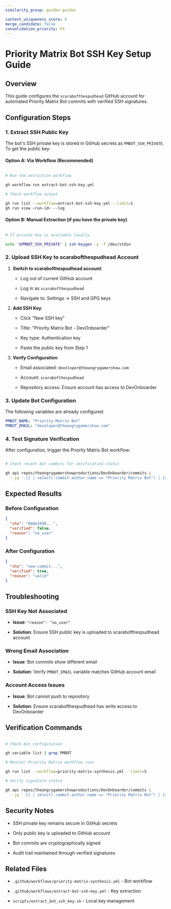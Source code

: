 ```yaml
---
similarity_group: guides-guides

content_uniqueness_score: 4
merge_candidate: false
consolidation_priority: P3
---
```


# Priority Matrix Bot SSH Key Setup Guide

## Overview

This guide configures the `scarabofthespudhead` GitHub account for automated Priority Matrix Bot commits with verified SSH signatures.

## Configuration Steps

### 1. Extract SSH Public Key

The bot's SSH private key is stored in GitHub secrets as `PMBOT_SSH_PRIVATE`. To get the public key:

#### Option A: Via Workflow (Recommended)

```bash

# Run the extraction workflow

gh workflow run extract-bot-ssh-key.yml

# Check workflow output

gh run list --workflow=extract-bot-ssh-key.yml --limit=1
gh run view <run-id> --log

```

#### Option B: Manual Extraction (if you have the private key)

```bash

# If private key is available locally

echo "$PMBOT_SSH_PRIVATE" | ssh-keygen -y -f /dev/stdin

```

### 2. Upload SSH Key to scarabofthespudhead Account

1. **Switch to scarabofthespudhead account**:

   - Log out of current GitHub account

   - Log in as `scarabofthespudhead`

   - Navigate to: Settings → SSH and GPG keys

2. **Add SSH Key**:

   - Click "New SSH key"

   - Title: "Priority Matrix Bot - DevOnboarder"

   - Key type: Authentication key

   - Paste the public key from Step 1

3. **Verify Configuration**:

   - Email associated: `developer@theangrygamershow.com`

   - Account: `scarabofthespudhead`

   - Repository access: Ensure account has access to DevOnboarder

### 3. Update Bot Configuration

The following variables are already configured:

```yaml
PMBOT_NAME: "Priority Matrix Bot"
PMBOT_EMAIL: "developer@theangrygamershow.com"

```

### 4. Test Signature Verification

After configuration, trigger the Priority Matrix Bot workflow:

```bash

# Check recent bot commits for verification status

gh api repos/theangrygamershowproductions/DevOnboarder/commits \
  --jq '.[] | select(.commit.author.name == "Priority Matrix Bot") | {sha: .sha, verified: .commit.verification.verified, reason: .commit.verification.reason}'

```

## Expected Results

### Before Configuration

```json
{
  "sha": "60de2890...",
  "verified": false,
  "reason": "no_user"
}

```

### After Configuration

```json
{
  "sha": "new-commit...",
  "verified": true,
  "reason": "valid"
}

```

## Troubleshooting

### SSH Key Not Associated

- **Issue**: `"reason": "no_user"`

- **Solution**: Ensure SSH public key is uploaded to scarabofthespudhead account

### Wrong Email Association

- **Issue**: Bot commits show different email

- **Solution**: Verify `PMBOT_EMAIL` variable matches GitHub account email

### Account Access Issues

- **Issue**: Bot cannot push to repository

- **Solution**: Ensure scarabofthespudhead has write access to DevOnboarder

## Verification Commands

```bash

# Check bot configuration

gh variable list | grep PMBOT

# Monitor Priority Matrix workflow runs

gh run list --workflow=priority-matrix-synthesis.yml --limit=5

# Verify signature status

gh api repos/theangrygamershowproductions/DevOnboarder/commits \
  --jq '.[] | select(.commit.author.name == "Priority Matrix Bot") | {sha: .sha[0:8], date: .commit.author.date, verified: .commit.verification.verified}'

```

## Security Notes

- SSH private key remains secure in GitHub secrets

- Only public key is uploaded to GitHub account

- Bot commits are cryptographically signed

- Audit trail maintained through verified signatures

## Related Files

- `.github/workflows/priority-matrix-synthesis.yml` - Bot workflow

- `.github/workflows/extract-bot-ssh-key.yml` - Key extraction

- `scripts/extract_bot_ssh_key.sh` - Local key management
